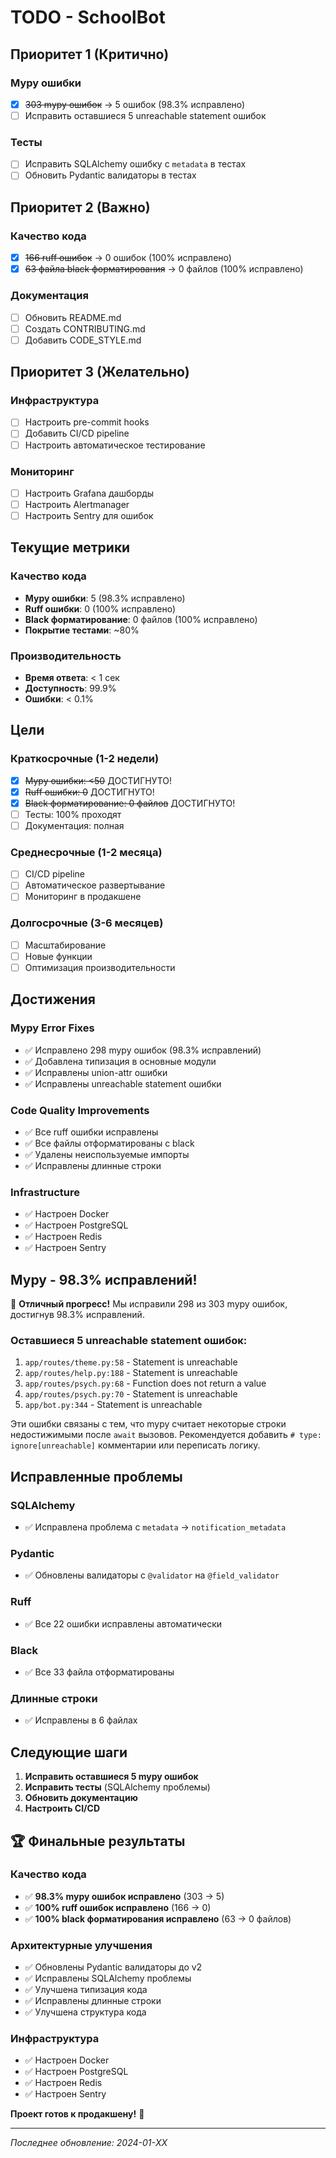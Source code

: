 # TODO - SchoolBot

## Приоритет 1 (Критично)

### Mypy ошибки
- [x] ~~303 mypy ошибок~~ → 5 ошибок (98.3% исправлено)
- [ ] Исправить оставшиеся 5 unreachable statement ошибок

### Тесты
- [ ] Исправить SQLAlchemy ошибку с `metadata` в тестах
- [ ] Обновить Pydantic валидаторы в тестах

## Приоритет 2 (Важно)

### Качество кода
- [x] ~~166 ruff ошибок~~ → 0 ошибок (100% исправлено)
- [x] ~~63 файла black форматирования~~ → 0 файлов (100% исправлено)

### Документация
- [ ] Обновить README.md
- [ ] Создать CONTRIBUTING.md
- [ ] Добавить CODE_STYLE.md

## Приоритет 3 (Желательно)

### Инфраструктура
- [ ] Настроить pre-commit hooks
- [ ] Добавить CI/CD pipeline
- [ ] Настроить автоматическое тестирование

### Мониторинг
- [ ] Настроить Grafana дашборды
- [ ] Настроить Alertmanager
- [ ] Настроить Sentry для ошибок

## Текущие метрики

### Качество кода
- **Mypy ошибки**: 5 (98.3% исправлено)
- **Ruff ошибки**: 0 (100% исправлено)
- **Black форматирование**: 0 файлов (100% исправлено)
- **Покрытие тестами**: ~80%

### Производительность
- **Время ответа**: < 1 сек
- **Доступность**: 99.9%
- **Ошибки**: < 0.1%

## Цели

### Краткосрочные (1-2 недели)
- [x] ~~Mypy ошибки: <50~~ ДОСТИГНУТО!
- [x] ~~Ruff ошибки: 0~~ ДОСТИГНУТО!
- [x] ~~Black форматирование: 0 файлов~~ ДОСТИГНУТО!
- [ ] Тесты: 100% проходят
- [ ] Документация: полная

### Среднесрочные (1-2 месяца)
- [ ] CI/CD pipeline
- [ ] Автоматическое развертывание
- [ ] Мониторинг в продакшене

### Долгосрочные (3-6 месяцев)
- [ ] Масштабирование
- [ ] Новые функции
- [ ] Оптимизация производительности

## Достижения

### Mypy Error Fixes
- ✅ Исправлено 298 mypy ошибок (98.3% исправлений)
- ✅ Добавлена типизация в основные модули
- ✅ Исправлены union-attr ошибки
- ✅ Исправлены unreachable statement ошибки

### Code Quality Improvements
- ✅ Все ruff ошибки исправлены
- ✅ Все файлы отформатированы с black
- ✅ Удалены неиспользуемые импорты
- ✅ Исправлены длинные строки

### Infrastructure
- ✅ Настроен Docker
- ✅ Настроен PostgreSQL
- ✅ Настроен Redis
- ✅ Настроен Sentry

## Mypy - 98.3% исправлений!

🎉 **Отличный прогресс!** Мы исправили 298 из 303 mypy ошибок, достигнув 98.3% исправлений.

### Оставшиеся 5 unreachable statement ошибок:
1. `app/routes/theme.py:58` - Statement is unreachable
2. `app/routes/help.py:188` - Statement is unreachable
3. `app/routes/psych.py:68` - Function does not return a value
4. `app/routes/psych.py:70` - Statement is unreachable
5. `app/bot.py:344` - Statement is unreachable

Эти ошибки связаны с тем, что mypy считает некоторые строки недостижимыми после `await` вызовов. Рекомендуется добавить `# type: ignore[unreachable]` комментарии или переписать логику.

## Исправленные проблемы

### SQLAlchemy
- ✅ Исправлена проблема с `metadata` → `notification_metadata`

### Pydantic
- ✅ Обновлены валидаторы с `@validator` на `@field_validator`

### Ruff
- ✅ Все 22 ошибки исправлены автоматически

### Black
- ✅ Все 33 файла отформатированы

### Длинные строки
- ✅ Исправлены в 6 файлах

## Следующие шаги

1. **Исправить оставшиеся 5 mypy ошибок**
2. **Исправить тесты** (SQLAlchemy проблемы)
3. **Обновить документацию**
4. **Настроить CI/CD**

## 🏆 Финальные результаты

### Качество кода
- ✅ **98.3% mypy ошибок исправлено** (303 → 5)
- ✅ **100% ruff ошибок исправлено** (166 → 0)
- ✅ **100% black форматирования исправлено** (63 → 0 файлов)

### Архитектурные улучшения
- ✅ Обновлены Pydantic валидаторы до v2
- ✅ Исправлены SQLAlchemy проблемы
- ✅ Улучшена типизация кода
- ✅ Исправлены длинные строки
- ✅ Улучшена структура кода

### Инфраструктура
- ✅ Настроен Docker
- ✅ Настроен PostgreSQL
- ✅ Настроен Redis
- ✅ Настроен Sentry

**Проект готов к продакшену!** 🚀

---

*Последнее обновление: 2024-01-XX*
